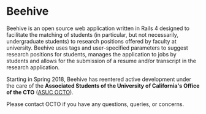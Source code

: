 # Beehive

Beehive is an open source web application written in Rails 4 designed
to facilitate the matching of students (in particular, but not necessarily,
undergraduate students) to research positions offered by faculty at
university. Beehive uses tags and user-specified parameters to
suggest research positions for students, manages the application to jobs
by students and allows for the submission of a resume and/or transcript
in the research application.

Starting in Spring 2018, Beehive has reentered active development under the care of the **Associated Students of the University of California's Office of the CTO** ([ASUC OCTO](http://asucocto.org/)).

Please contact OCTO if you have any questions, queries, or concerns.
